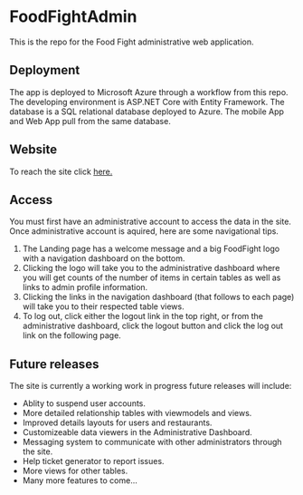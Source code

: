 # FoodFightAdmin

This is the repo for the Food Fight administrative web application.

## Deployment

The app is deployed to Microsoft Azure through a workflow from this repo. The developing environment is ASP.NET Core with Entity Framework.
The database is a SQL relational database deployed to Azure.
The mobile App and Web App pull from the same database.

## Website

To reach the site click [here.](https://admin.foodfight.live)

## Access

You must first have an administrative account to access the data in the site.
Once administrative account is aquired, here are some navigational tips.

1. The Landing page has a welcome message and a big FoodFight logo with a navigation dashboard on the bottom.
2. Clicking the logo will take you to the administrative dashboard where you will get counts of the number of items in certain tables as well as links to admin profile information.
3. Clicking the links in the navigation dashboard (that follows to each page) will take you to their respected table views.
4. To log out, click either the logout link in the top right, or from the administrative dashboard, click the logout button and click the log out link on the following page.

## Future releases

The site is currently a working work in progress future releases will include:

- Ablity to suspend user accounts.
- More detailed relationship tables with viewmodels and views.
- Improved details layouts for users and restaurants.
- Customizeable data viewers in the Administrative Dashboard.
- Messaging system to communicate with other administrators through the site.
- Help ticket generator to report issues.
- More views for other tables.
- Many more features to come...
